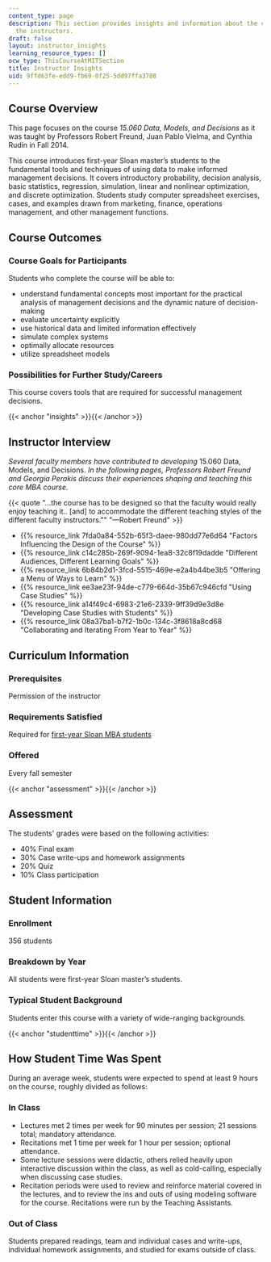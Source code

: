 ```yaml
---
content_type: page
description: This section provides insights and information about the course from
  the instructors.
draft: false
layout: instructor_insights
learning_resource_types: []
ocw_type: ThisCourseAtMITSection
title: Instructor Insights
uid: 9ffd63fe-edd9-fb69-0f25-5dd97ffa3788
---
```

## Course Overview

This page focuses on the course *15.060 Data, Models, and Decisions* as it was taught by Professors Robert Freund, Juan Pablo Vielma, and Cynthia Rudin in Fall 2014.

This course introduces first-year Sloan master’s students to the fundamental tools and techniques of using data to make informed management decisions. It covers introductory probability, decision analysis, basic statistics, regression, simulation, linear and nonlinear optimization, and discrete optimization. Students study computer spreadsheet exercises, cases, and examples drawn from marketing, finance, operations management, and other management functions.

## Course Outcomes

### Course Goals for Participants

Students who complete the course will be able to:

- understand fundamental concepts most important for the practical analysis of management decisions and the dynamic nature of decision-making
- evaluate uncertainty explicitly
- use historical data and limited information effectively
- simulate complex systems
- optimally allocate resources
- utilize spreadsheet models

### Possibilities for Further Study/Careers

This course covers tools that are required for successful management decisions.

{{< anchor "insights" >}}{{< /anchor >}}

## Instructor Interview

*Several faculty members have contributed to developing* 15.060 Data, Models, and Decisions. *In the following pages, Professors Robert Freund and Georgia Perakis discuss their experiences shaping and teaching this core MBA course.*

{{< quote "…the course has to be designed so that the faculty would really enjoy teaching it.. [and] to accommodate the different teaching styles of the different faculty instructors.&quot;" "—Robert Freund" >}}

- {{% resource_link 7fda0a84-552b-65f3-daee-980dd77e6d64 "Factors Influencing the Design of the Course" %}}
- {{% resource_link c14c285b-269f-9094-1ea8-32c8f19dadde "Different Audiences, Different Learning Goals" %}}
- {{% resource_link 6b84b2d1-3fcd-5515-469e-e2a4b44be3b5 "Offering a Menu of Ways to Learn" %}}
- {{% resource_link ee3ae23f-94de-c779-664d-35b67c946cfd "Using Case Studies" %}}
- {{% resource_link a14f49c4-6983-21e6-2339-9ff39d9e3d8e "Developing Case Studies with Students" %}}
- {{% resource_link 08a37ba1-b7f2-1b0c-134c-3f8618a8cd68 "Collaborating and Iterating From Year to Year" %}}

## Curriculum Information

### Prerequisites

Permission of the instructor

### Requirements Satisfied

Required for [first-year Sloan MBA students](https://mitsloan.mit.edu/mba/academics/mba-curriculum)

### Offered

Every fall semester

{{< anchor "assessment" >}}{{< /anchor >}}

## Assessment

The students' grades were based on the following activities:

- 40% Final exam
- 30% Case write-ups and homework assignments
- 20% Quiz
- 10% Class participation

## Student Information

### Enrollment

356 students

### Breakdown by Year

All students were first-year Sloan master’s students.

### Typical Student Background

Students enter this course with a variety of wide-ranging backgrounds.

{{< anchor "studenttime" >}}{{< /anchor >}}

## How Student Time Was Spent

During an average week, students were expected to spend at least 9 hours on the course, roughly divided as follows:

### In Class

- Lectures met 2 times per week for 90 minutes per session; 21 sessions total; mandatory attendance.
- Recitations met 1 time per week for 1 hour per session; optional attendance.
- Some lecture sessions were didactic, others relied heavily upon interactive discussion within the class, as well as cold-calling, especially when discussing case studies.
- Recitation periods were used to review and reinforce material covered in the lectures, and to review the ins and outs of using modeling software for the course. Recitations were run by the Teaching Assistants.

### Out of Class

Students prepared readings, team and individual cases and write-ups, individual homework assignments, and studied for exams outside of class.